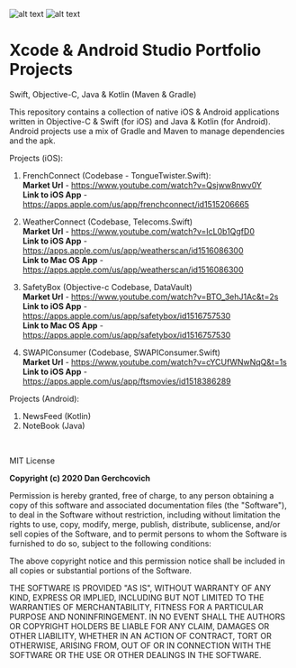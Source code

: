 ![alt text](https://drive.google.com/file/d/1Cnr07JH5YiE-v8tl1xdvSynMg7xKCG3Q/view?usp=sharing)
![alt text](https://drive.google.com/file/d/1Cnr07JH5YiE-v8tl1xdvSynMg7xKCG3Q/view?usp=sharing)

# Xcode & Android Studio Portfolio Projects
 Swift, Objective-C, Java & Kotlin (Maven & Gradle)

This repository contains a collection of native iOS & Android applications written in Objective-C & Swift (for iOS) and Java & Kotlin (for Android). Android projects use a mix of Gradle and Maven to manage dependencies and the apk.

Projects (iOS): 
1. FrenchConnect (Codebase - TongueTwister.Swift):  <br />
<strong>Market Url</strong> - https://www.youtube.com/watch?v=Qsjww8nwv0Y <br />
<strong>Link to iOS App</strong> - https://apps.apple.com/us/app/frenchconnect/id1515206665 <br />

2. WeatherConnect (Codebase, Telecoms.Swift) <br />
<strong>Market Url</strong> - https://www.youtube.com/watch?v=IcL0b1QgfD0<br />
<strong>Link to iOS App</strong> -  https://apps.apple.com/us/app/weatherscan/id1516086300<br />
<strong>Link to Mac OS App</strong> - https://apps.apple.com/us/app/weatherscan/id1516086300 <br />

3. SafetyBox (Objective-c Codebase, DataVault) <br />
<strong>Market Url</strong> - https://www.youtube.com/watch?v=BTO_3ehJ1Ac&t=2s <br />
<strong>Link to iOS App</strong> - https://apps.apple.com/us/app/safetybox/id1516757530 <br />
<strong>Link to Mac OS App</strong> - https://apps.apple.com/us/app/safetybox/id1516757530 <br />

4. SWAPIConsumer (Codebase, SWAPIConsumer.Swift) <br />
<strong>Market Url</strong> - https://www.youtube.com/watch?v=cYCUfWNwNqQ&t=1s <br />
<strong>Link to iOS App</strong> - https://apps.apple.com/us/app/ftsmovies/id1518386289 <br />

Projects (Android): 
1. NewsFeed (Kotlin)
2. NoteBook (Java)


<br />

MIT License

<strong>Copyright (c) 2020 Dan Gerchcovich</strong>

Permission is hereby granted, free of charge, to any person obtaining a copy
of this software and associated documentation files (the "Software"), to deal
in the Software without restriction, including without limitation the rights
to use, copy, modify, merge, publish, distribute, sublicense, and/or sell
copies of the Software, and to permit persons to whom the Software is
furnished to do so, subject to the following conditions:

The above copyright notice and this permission notice shall be included in all
copies or substantial portions of the Software.

THE SOFTWARE IS PROVIDED "AS IS", WITHOUT WARRANTY OF ANY KIND, EXPRESS OR
IMPLIED, INCLUDING BUT NOT LIMITED TO THE WARRANTIES OF MERCHANTABILITY,
FITNESS FOR A PARTICULAR PURPOSE AND NONINFRINGEMENT. IN NO EVENT SHALL THE
AUTHORS OR COPYRIGHT HOLDERS BE LIABLE FOR ANY CLAIM, DAMAGES OR OTHER
LIABILITY, WHETHER IN AN ACTION OF CONTRACT, TORT OR OTHERWISE, ARISING FROM,
OUT OF OR IN CONNECTION WITH THE SOFTWARE OR THE USE OR OTHER DEALINGS IN THE
SOFTWARE.
